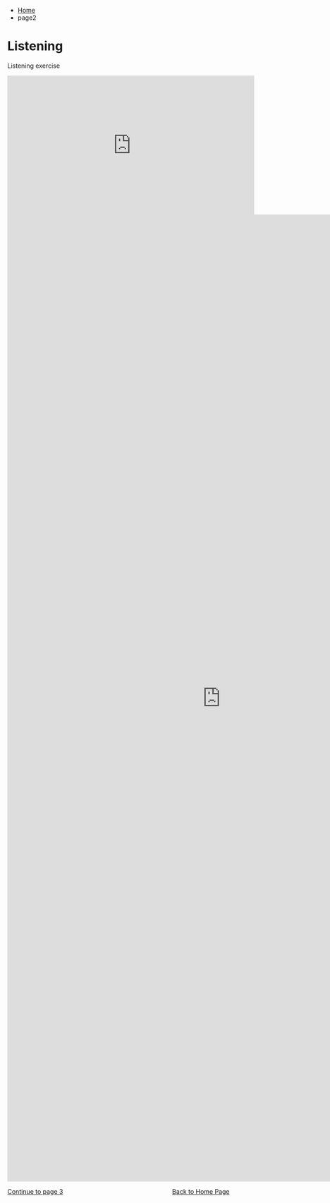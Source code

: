 <ul class="breadcrumb">
  <li><a href="index.html">Home</a></li>
    <li>page2</li>
</ul>

<h1>Listening </h1>
<p>Listening exercise<p>
  
<iframe width="560" height="315" src="https://www.youtube.com/embed/sX9DgavXiN4?rel=0" frameborder="0" allowfullscreen></iframe>
<iframe src="https://h5p.org/h5p/embed/136145" width="965" height="2193" frameborder="0" allowfullscreen="allowfullscreen"></iframe><script src="https://h5p.org/sites/all/modules/h5p/library/js/h5p-resizer.js" charset="UTF-8"></script>
<p>
  <a style="float:right;"href="index.html">Back to Home Page</a>
 <a style="float:left;"href="page3.html">Continue to page 3</a>
  </p>
  <div style="clear:both;"></div>
